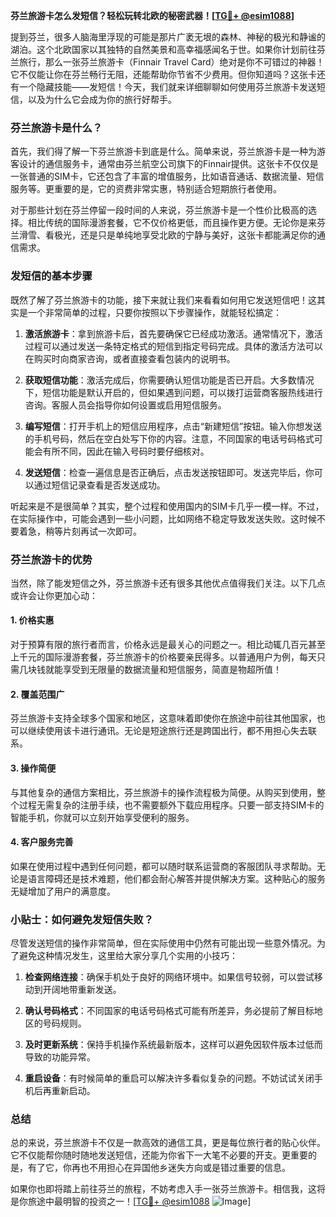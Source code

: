 **芬兰旅游卡怎么发短信？轻松玩转北欧的秘密武器！[[TG💪+ @esim1088](https://t.me/s/esim1088)]**

提到芬兰，很多人脑海里浮现的可能是那片广袤无垠的森林、神秘的极光和静谧的湖泊。这个北欧国家以其独特的自然美景和高幸福感闻名于世。如果你计划前往芬兰旅行，那么一张芬兰旅游卡（Finnair Travel Card）绝对是你不可错过的神器！它不仅能让你在芬兰畅行无阻，还能帮助你节省不少费用。但你知道吗？这张卡还有一个隐藏技能——发短信！今天，我们就来详细聊聊如何使用芬兰旅游卡发送短信，以及为什么它会成为你的旅行好帮手。

### 芬兰旅游卡是什么？

首先，我们得了解一下芬兰旅游卡到底是什么。简单来说，芬兰旅游卡是一种为游客设计的通信服务卡，通常由芬兰航空公司旗下的Finnair提供。这张卡不仅仅是一张普通的SIM卡，它还包含了丰富的增值服务，比如语音通话、数据流量、短信服务等。更重要的是，它的资费非常实惠，特别适合短期旅行者使用。

对于那些计划在芬兰停留一段时间的人来说，芬兰旅游卡是一个性价比极高的选择。相比传统的国际漫游套餐，它不仅价格更低，而且操作更方便。无论你是来芬兰滑雪、看极光，还是只是单纯地享受北欧的宁静与美好，这张卡都能满足你的通信需求。

### 发短信的基本步骤

既然了解了芬兰旅游卡的功能，接下来就让我们来看看如何用它发送短信吧！这其实是一个非常简单的过程，只要你按照以下步骤操作，就能轻松搞定：

1. **激活旅游卡**：拿到旅游卡后，首先要确保它已经成功激活。通常情况下，激活过程可以通过发送一条特定格式的短信到指定号码完成。具体的激活方法可以在购买时向商家咨询，或者直接查看包装内的说明书。

2. **获取短信功能**：激活完成后，你需要确认短信功能是否已开启。大多数情况下，短信功能是默认开启的，但如果遇到问题，可以拨打运营商客服热线进行咨询。客服人员会指导你如何设置或启用短信服务。

3. **编写短信**：打开手机上的短信应用程序，点击“新建短信”按钮。输入你想发送的手机号码，然后在空白处写下你的内容。注意，不同国家的电话号码格式可能会有所不同，因此在输入号码时要仔细核对。

4. **发送短信**：检查一遍信息是否正确后，点击发送按钮即可。发送完毕后，你可以通过短信记录查看是否发送成功。

听起来是不是很简单？其实，整个过程和使用国内的SIM卡几乎一模一样。不过，在实际操作中，可能会遇到一些小问题，比如网络不稳定导致发送失败。这时候不要着急，稍等片刻再试一次即可。

### 芬兰旅游卡的优势

当然，除了能发短信之外，芬兰旅游卡还有很多其他优点值得我们关注。以下几点或许会让你更加心动：

#### 1. **价格实惠**
   对于预算有限的旅行者而言，价格永远是最关心的问题之一。相比动辄几百元甚至上千元的国际漫游套餐，芬兰旅游卡的价格要亲民得多。以普通用户为例，每天只需几块钱就能享受到无限量的数据流量和短信服务，简直是物超所值！

#### 2. **覆盖范围广**
   芬兰旅游卡支持全球多个国家和地区，这意味着即使你在旅途中前往其他国家，也可以继续使用该卡进行通讯。无论是短途旅行还是跨国出行，都不用担心失去联系。

#### 3. **操作简便**
   与其他复杂的通信方案相比，芬兰旅游卡的操作流程极为简便。从购买到使用，整个过程无需复杂的注册手续，也不需要额外下载应用程序。只要一部支持SIM卡的智能手机，你就可以立刻开始享受便利的服务。

#### 4. **客户服务完善**
   如果在使用过程中遇到任何问题，都可以随时联系运营商的客服团队寻求帮助。无论是语言障碍还是技术难题，他们都会耐心解答并提供解决方案。这种贴心的服务无疑增加了用户的满意度。

### 小贴士：如何避免发短信失败？

尽管发送短信的操作非常简单，但在实际使用中仍然有可能出现一些意外情况。为了避免这种情况发生，这里给大家分享几个实用的小技巧：

1. **检查网络连接**：确保手机处于良好的网络环境中。如果信号较弱，可以尝试移动到开阔地带重新发送。
   
2. **确认号码格式**：不同国家的电话号码格式可能有所差异，务必提前了解目标地区的号码规则。

3. **及时更新系统**：保持手机操作系统最新版本，这样可以避免因软件版本过低而导致的功能异常。

4. **重启设备**：有时候简单的重启可以解决许多看似复杂的问题。不妨试试关闭手机后再重新启动。

### 总结

总的来说，芬兰旅游卡不仅是一款高效的通信工具，更是每位旅行者的贴心伙伴。它不仅能帮你随时随地发送短信，还能为你省下一大笔不必要的开支。更重要的是，有了它，你再也不用担心在异国他乡迷失方向或是错过重要的信息。

如果你也即将踏上前往芬兰的旅程，不妨考虑入手一张芬兰旅游卡。相信我，这将是你旅途中最明智的投资之一！[[TG💪+ @esim1088](https://t.me/s/esim1088) ![Image](https://i.postimg.cc/4NQfJmqS/Snipaste-2025-05-13-00-14-12.png)]